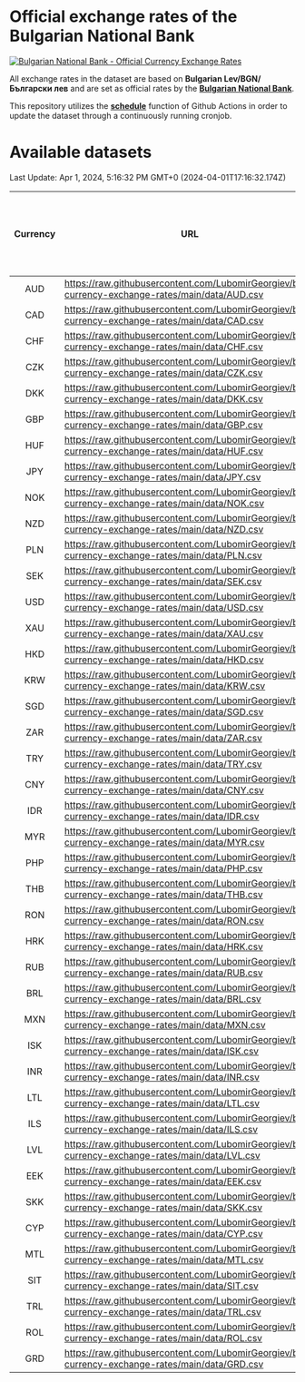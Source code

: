 # Official exchange rates of the Bulgarian National Bank

[![Bulgarian National Bank - Official Currency Exchange Rates](https://github.com/LubomirGeorgiev/bnb-currency-exchange-rates/actions/workflows/update-rates.yml/badge.svg?branch=main)](https://github.com/LubomirGeorgiev/bnb-currency-exchange-rates/actions/workflows/update-rates.yml)

All exchange rates in the dataset are based on **Bulgarian Lev/BGN/Български лев** and are set as official rates by the [**Bulgarian National Bank**](https://www.bnb.bg/Statistics/StExternalSector/StExchangeRates/StERForeignCurrencies/index.htm?toLang=_EN).

This repository utilizes the [**schedule**](https://docs.github.com/en/actions/reference/events-that-trigger-workflows) function of Github Actions in order to update the dataset through a continuously running cronjob.

# Available datasets

<!-- START LINKS (DO NOT EVER FU*ING DELETE THIS COMMENT FOR THE LOVE OF YOUR LIFE!!! IF YOU ARE CURIOS HOW IT WORKS, YOU CAN HAVE A LOOK AT ./src/updateReadme.ts) -->

Last Update: Apr 1, 2024, 5:16:32 PM GMT+0 (2024-04-01T17:16:32.174Z)

| Currency | URL                                                                                             | Number of records | Number of missing days that were filled in |
| :------: | ----------------------------------------------------------------------------------------------- | :---------------: | :----------------------------------------: |
|   AUD    | https://raw.githubusercontent.com/LubomirGeorgiev/bnb-currency-exchange-rates/main/data/AUD.csv |       8825        |                    2734                    |
|   CAD    | https://raw.githubusercontent.com/LubomirGeorgiev/bnb-currency-exchange-rates/main/data/CAD.csv |       8825        |                    2734                    |
|   CHF    | https://raw.githubusercontent.com/LubomirGeorgiev/bnb-currency-exchange-rates/main/data/CHF.csv |       8825        |                    2734                    |
|   CZK    | https://raw.githubusercontent.com/LubomirGeorgiev/bnb-currency-exchange-rates/main/data/CZK.csv |       8825        |                    2734                    |
|   DKK    | https://raw.githubusercontent.com/LubomirGeorgiev/bnb-currency-exchange-rates/main/data/DKK.csv |       8825        |                    2734                    |
|   GBP    | https://raw.githubusercontent.com/LubomirGeorgiev/bnb-currency-exchange-rates/main/data/GBP.csv |       8825        |                    2734                    |
|   HUF    | https://raw.githubusercontent.com/LubomirGeorgiev/bnb-currency-exchange-rates/main/data/HUF.csv |       8825        |                    2734                    |
|   JPY    | https://raw.githubusercontent.com/LubomirGeorgiev/bnb-currency-exchange-rates/main/data/JPY.csv |       8825        |                    2734                    |
|   NOK    | https://raw.githubusercontent.com/LubomirGeorgiev/bnb-currency-exchange-rates/main/data/NOK.csv |       8825        |                    2734                    |
|   NZD    | https://raw.githubusercontent.com/LubomirGeorgiev/bnb-currency-exchange-rates/main/data/NZD.csv |       8825        |                    2734                    |
|   PLN    | https://raw.githubusercontent.com/LubomirGeorgiev/bnb-currency-exchange-rates/main/data/PLN.csv |       8825        |                    2734                    |
|   SEK    | https://raw.githubusercontent.com/LubomirGeorgiev/bnb-currency-exchange-rates/main/data/SEK.csv |       8825        |                    2734                    |
|   USD    | https://raw.githubusercontent.com/LubomirGeorgiev/bnb-currency-exchange-rates/main/data/USD.csv |       8825        |                    2734                    |
|   XAU    | https://raw.githubusercontent.com/LubomirGeorgiev/bnb-currency-exchange-rates/main/data/XAU.csv |       8825        |                    2736                    |
|   HKD    | https://raw.githubusercontent.com/LubomirGeorgiev/bnb-currency-exchange-rates/main/data/HKD.csv |       8525        |                    2645                    |
|   KRW    | https://raw.githubusercontent.com/LubomirGeorgiev/bnb-currency-exchange-rates/main/data/KRW.csv |       8525        |                    2645                    |
|   SGD    | https://raw.githubusercontent.com/LubomirGeorgiev/bnb-currency-exchange-rates/main/data/SGD.csv |       8525        |                    2645                    |
|   ZAR    | https://raw.githubusercontent.com/LubomirGeorgiev/bnb-currency-exchange-rates/main/data/ZAR.csv |       8525        |                    2645                    |
|   TRY    | https://raw.githubusercontent.com/LubomirGeorgiev/bnb-currency-exchange-rates/main/data/TRY.csv |       7005        |                    2173                    |
|   CNY    | https://raw.githubusercontent.com/LubomirGeorgiev/bnb-currency-exchange-rates/main/data/CNY.csv |       6885        |                    2137                    |
|   IDR    | https://raw.githubusercontent.com/LubomirGeorgiev/bnb-currency-exchange-rates/main/data/IDR.csv |       6885        |                    2137                    |
|   MYR    | https://raw.githubusercontent.com/LubomirGeorgiev/bnb-currency-exchange-rates/main/data/MYR.csv |       6885        |                    2137                    |
|   PHP    | https://raw.githubusercontent.com/LubomirGeorgiev/bnb-currency-exchange-rates/main/data/PHP.csv |       6885        |                    2137                    |
|   THB    | https://raw.githubusercontent.com/LubomirGeorgiev/bnb-currency-exchange-rates/main/data/THB.csv |       6885        |                    2137                    |
|   RON    | https://raw.githubusercontent.com/LubomirGeorgiev/bnb-currency-exchange-rates/main/data/RON.csv |       6826        |                    2119                    |
|   HRK    | https://raw.githubusercontent.com/LubomirGeorgiev/bnb-currency-exchange-rates/main/data/HRK.csv |       6429        |                    1993                    |
|   RUB    | https://raw.githubusercontent.com/LubomirGeorgiev/bnb-currency-exchange-rates/main/data/RUB.csv |       6125        |                    1896                    |
|   BRL    | https://raw.githubusercontent.com/LubomirGeorgiev/bnb-currency-exchange-rates/main/data/BRL.csv |       5915        |                    1840                    |
|   MXN    | https://raw.githubusercontent.com/LubomirGeorgiev/bnb-currency-exchange-rates/main/data/MXN.csv |       5915        |                    1840                    |
|   ISK    | https://raw.githubusercontent.com/LubomirGeorgiev/bnb-currency-exchange-rates/main/data/ISK.csv |       5823        |                    1810                    |
|   INR    | https://raw.githubusercontent.com/LubomirGeorgiev/bnb-currency-exchange-rates/main/data/INR.csv |       5546        |                    1724                    |
|   LTL    | https://raw.githubusercontent.com/LubomirGeorgiev/bnb-currency-exchange-rates/main/data/LTL.csv |       5157        |                    1586                    |
|   ILS    | https://raw.githubusercontent.com/LubomirGeorgiev/bnb-currency-exchange-rates/main/data/ILS.csv |       4822        |                    1505                    |
|   LVL    | https://raw.githubusercontent.com/LubomirGeorgiev/bnb-currency-exchange-rates/main/data/LVL.csv |       4794        |                    1474                    |
|   EEK    | https://raw.githubusercontent.com/LubomirGeorgiev/bnb-currency-exchange-rates/main/data/EEK.csv |       4000        |                    1226                    |
|   SKK    | https://raw.githubusercontent.com/LubomirGeorgiev/bnb-currency-exchange-rates/main/data/SKK.csv |       2974        |                    916                     |
|   CYP    | https://raw.githubusercontent.com/LubomirGeorgiev/bnb-currency-exchange-rates/main/data/CYP.csv |       2906        |                    890                     |
|   MTL    | https://raw.githubusercontent.com/LubomirGeorgiev/bnb-currency-exchange-rates/main/data/MTL.csv |       2606        |                    801                     |
|   SIT    | https://raw.githubusercontent.com/LubomirGeorgiev/bnb-currency-exchange-rates/main/data/SIT.csv |       2544        |                    780                     |
|   TRL    | https://raw.githubusercontent.com/LubomirGeorgiev/bnb-currency-exchange-rates/main/data/TRL.csv |       1818        |                    559                     |
|   ROL    | https://raw.githubusercontent.com/LubomirGeorgiev/bnb-currency-exchange-rates/main/data/ROL.csv |       1699        |                    526                     |
|   GRD    | https://raw.githubusercontent.com/LubomirGeorgiev/bnb-currency-exchange-rates/main/data/GRD.csv |        359        |                    107                     |

<!-- END LINKS (DO NOT EVER FU*ING DELETE THIS COMMENT FOR THE LOVE OF YOUR LIFE!!! IF YOU ARE CURIOS HOW IT WORKS, YOU CAN HAVE A LOOK AT ./src/updateReadme.ts) -->
